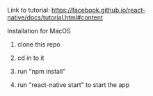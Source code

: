 Link to tutorial: https://facebook.github.io/react-native/docs/tutorial.html#content


Installation for MacOS
1. clone this repo

2. cd in to it

3. run "npm install"

4. run "react-native start" to start the app

